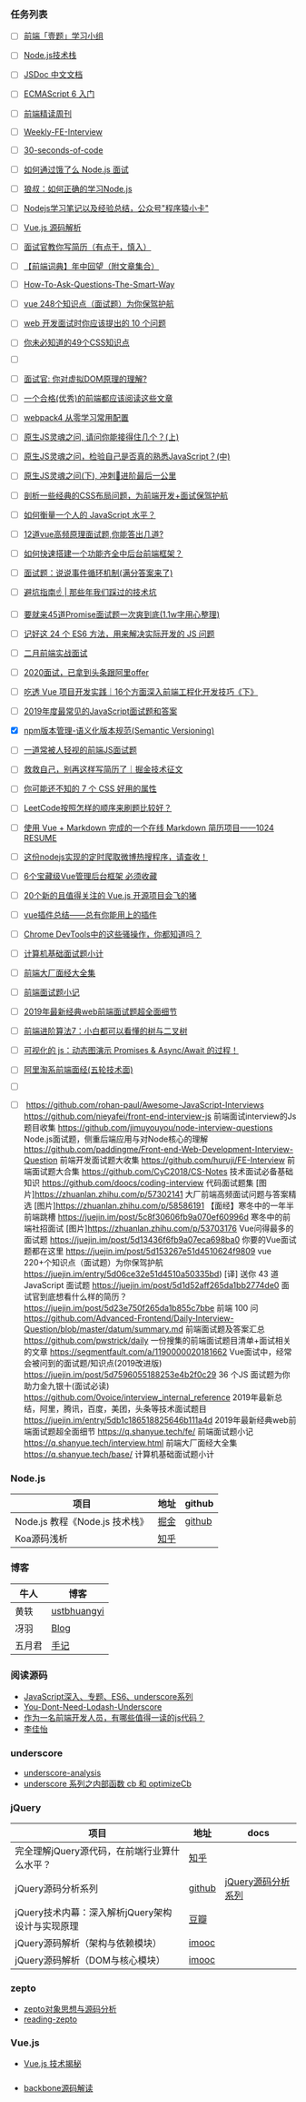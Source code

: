

### 任务列表

- [ ] [前端「壹题」学习小组](https://github.com/Advanced-Frontend/Daily-Interview-Question)
- [ ] [Node.js技术栈](https://www.nodejs.red/#/)
- [ ] [JSDoc 中文文档](https://www.html.cn/doc/jsdoc/index.html)
- [ ] [ECMAScript 6 入门](http://es6.ruanyifeng.com/)
- [ ] [前端精读周刊](https://github.com/dt-fe/weekly)
- [ ] [Weekly-FE-Interview](https://github.com/airuikun/Weekly-FE-Interview)
- [ ] [30-seconds-of-code](https://github.com/30-seconds/30-seconds-of-code)
- [ ] [如何通过饿了么 Node.js 面试](https://github.com/ElemeFE/node-interview/tree/master/sections/zh-cn)
- [ ] [狼叔：如何正确的学习Node.js](https://github.com/i5ting/How-to-learn-node-correctly)
- [ ] [Nodejs学习笔记以及经验总结，公众号"程序猿小卡"](https://github.com/chyingp/nodejs-learning-guide)
- [ ] [Vue.js 源码解析](https://github.com/answershuto/learnVue)
- [ ] [面试官教你写简历（有点干，慎入）](https://juejin.im/post/5d1dc5ee51882561b52b7013)
- [ ] [【前端词典】年中回望（附文章集合）](https://juejin.im/post/5d1ebd2ff265da1b6a34b3df)
- [ ] [How-To-Ask-Questions-The-Smart-Way](https://github.com/ryanhanwu/How-To-Ask-Questions-The-Smart-Way)
- [ ] [vue 248个知识点（面试题）为你保驾护航](https://juejin.im/post/5d153267e51d4510624f9809)
- [ ] [web 开发面试时你应该提出的 10 个问题](https://juejin.im/post/5d3fdffbf265da03c502e9ab)
- [ ] [你未必知道的49个CSS知识点](https://juejin.im/post/5d3eca78e51d4561cb5dde12)
- [ ] [](https://juejin.im/post/5d34fdfff265da1b897b0c8d)
- [ ] [面试官: 你对虚拟DOM原理的理解?](https://juejin.im/post/5d3f3bf36fb9a06af824b3e2)
- [ ] [一个合格(优秀)的前端都应该阅读这些文章](https://juejin.im/post/5d387f696fb9a07eeb13ea60)
- [ ] [webpack4 从零学习常用配置](https://www.imooc.com/article/287156)
- [ ] [原生JS灵魂之问, 请问你能接得住几个？(上)](https://juejin.im/post/5dac5d82e51d45249850cd20)
- [ ] [原生JS灵魂之问，检验自己是否真的熟悉JavaScript？(中)](https://juejin.im/post/5dbebbfa51882524c507fddb)
- [ ] [原生JS灵魂之问(下), 冲刺🚀进阶最后一公里](https://juejin.im/post/5dd8b3a851882572f56b578f)
- [ ] [剖析一些经典的CSS布局问题，为前端开发+面试保驾护航](https://juejin.im/post/5da282015188257d2a1c9e1d)
- [ ] [如何衡量一个人的 JavaScript 水平？](https://juejin.im/post/5dff94a2e51d455813089976)
- [ ] [12道vue高频原理面试题,你能答出几道?](https://juejin.im/post/5e04411f6fb9a0166049a073)
- [ ] [如何快速搭建一个功能齐全中后台前端框架？](https://juejin.im/post/5e564023f265da57213f0002)
- [ ] [面试题：说说事件循环机制(满分答案来了)](https://juejin.im/post/5e5c7f6c518825491b11ce93)
- [ ] [避坑指南☝️ | 那些年我们踩过的技术坑](https://juejin.im/post/5e58b7f2e51d45271515608d)
- [ ] [要就来45道Promise面试题一次爽到底(1.1w字用心整理)](https://juejin.im/post/5e58c618e51d4526ed66b5cf)
- [ ] [记好这 24 个 ES6 方法，用来解决实际开发的 JS 问题](https://juejin.im/post/5e5ef2f9f265da57685dc9c1)
- [ ] [二月前端实战面试](https://juejin.im/post/5e61c161518825493e5353d1)
- [ ] [2020面试，已拿到头条跟阿里offer](https://juejin.im/post/5e6b05116fb9a07cb83e39c6)
- [ ] [吃透 Vue 项目开发实践｜16个方面深入前端工程化开发技巧《下》](https://juejin.im/post/5e1eb1dff265da3e354ea2d0)
- [ ] [2019年度最常见的JavaScript面试题和答案](https://juejin.im/post/5e68a534f265da572f142a51)
- [x] [npm版本管理-语义化版本规范(Semantic Versioning)](https://zhuanlan.zhihu.com/p/35006708)
- [ ] [一道常被人轻视的前端JS面试题](https://www.cnblogs.com/xxcanghai/p/5189353.html)
- [ ] [救救自己，别再这样写简历了｜掘金技术征文](https://juejin.im/post/5ea59d91518825736512f3b8)
- [ ] [你可能还不知的 7 个 CSS 好用的属性](https://juejin.im/post/5ea8c37fe51d454dc55c8de7)
- [ ] [LeetCode按照怎样的顺序来刷题比较好？](https://www.zhihu.com/question/36738189/answer/864005192)
- [ ] [使用 Vue + Markdown 完成的一个在线 Markdown 简历项目——1024 RESUME](https://juejin.im/post/5eaf408e5188256d83467ce0)
- [ ] [这份nodejs实现的定时爬取微博热搜程序，请查收！](https://juejin.im/post/5ead36f75188256d7674a024)
- [ ] [6个宝藏级Vue管理后台框架 必须收藏](https://zhuanlan.zhihu.com/p/91825869)
- [ ] [20个新的且值得关注的 Vue.js 开源项目会飞的猪](https://zhuanlan.zhihu.com/p/97308125)
- [ ] [vue插件总结——总有你能用上的插件](https://zhuanlan.zhihu.com/p/95757799)
- [ ] [Chrome DevTools中的这些骚操作，你都知道吗？](https://juejin.im/post/5ec338436fb9a0432d76e0c4)
- [ ] [计算机基础面试题小计](https://q.shanyue.tech/base/)
- [ ] [前端大厂面经大全集](https://q.shanyue.tech/interview.html)
- [ ] [前端面试题小记](https://q.shanyue.tech/fe/)
- [ ] [2019年最新经典web前端面试题超全面细节](https://juejin.im/post/5db1bdc851882564973bd85e)
- [ ] [前端进阶算法7：小白都可以看懂的树与二叉树](https://juejin.im/post/5eb97911f265da7b9d50d673)
- [ ] [可视化的 js：动态图演示 Promises & Async/Await 的过程！](https://zhuanlan.zhihu.com/p/145442030)
- [ ] [阿里淘系前端面经(五轮技术面)](https://juejin.im/post/5e7b47f65188255e205e8037)
- [ ] []()
- [ ] []()
https://github.com/rohan-paul/Awesome-JavaScript-Interviews
https://github.com/nieyafei/front-end-interview-js
前端面试interview的Js题目收集
https://github.com/jimuyouyou/node-interview-questions
Node.js面试题，侧重后端应用与对Node核心的理解
https://github.com/paddingme/Front-end-Web-Development-Interview-Question
前端开发面试题大收集
https://github.com/huruji/FE-Interview
前端面试题大合集
https://github.com/CyC2018/CS-Notes
技术面试必备基础知识
https://github.com/doocs/coding-interview
代码面试题集
[图片]https://zhuanlan.zhihu.com/p/57302141
大厂前端高频面试问题与答案精选
[图片]https://zhuanlan.zhihu.com/p/58586191
【面经】寒冬中的一年半前端跳槽
https://juejin.im/post/5c8f30606fb9a070ef60996d
寒冬中的前端社招面试
[图片]https://zhuanlan.zhihu.com/p/53703176
Vue问得最多的面试题
https://juejin.im/post/5d13436f6fb9a07eca698ba0
你要的Vue面试题都在这里
https://juejin.im/post/5d153267e51d4510624f9809
vue 220+个知识点（面试题）为你保驾护航
https://juejin.im/entry/5d06ce32e51d4510a50335bd)
[译] 送你 43 道 JavaScript 面试题
https://juejin.im/post/5d1d52aff265da1bb2774de0
面试官到底想看什么样的简历？
https://juejin.im/post/5d23e750f265da1b855c7bbe
前端 100 问
https://github.com/Advanced-Frontend/Daily-Interview-Question/blob/master/datum/summary.md
前端面试题及答案汇总
https://github.com/pwstrick/daily
一份搜集的前端面试题目清单+面试相关的文章
https://segmentfault.com/a/1190000020181662
Vue面试中，经常会被问到的面试题/知识点(2019改进版)
https://juejin.im/post/5d7596055188253e4b2f0c29
36 个JS 面试题为你助力金九银十(面试必读)
https://github.com/0voice/interview_internal_reference
2019年最新总结，阿里，腾讯，百度，美团，头条等技术面试题目
https://juejin.im/entry/5db1c186518825646b111a4d
2019年最新经典web前端面试题超全面细节
https://q.shanyue.tech/fe/
前端面试题小记
https://q.shanyue.tech/interview.html
前端大厂面经大全集
https://q.shanyue.tech/base/
计算机基础面试题小计


### Node.js

项目 | 地址 | github 
---|---|---
Node.js 教程《Node.js 技术栈》 | [掘金](https://juejin.im/pin/5d1d9701092dcb01f6f821a6) | [github](https://github.com/Q-Angelo/Nodejs-Roadmap)
Koa源码浅析                    | [知乎](https://zhuanlan.zhihu.com/p/70985017)



### 博客

牛人|博客
---|---
黄轶 | [ustbhuangyi](https://github.com/ustbhuangyi)
冴羽 | [Blog](https://github.com/mqyqingfeng/Blog)
五月君 | [手记](https://www.imooc.com/u/2667395/articles)

### 阅读源码

- [JavaScript深入、专题、ES6、underscore系列](https://github.com/mqyqingfeng/Blog)
- [You-Dont-Need-Lodash-Underscore](https://github.com/you-dont-need/You-Dont-Need-Lodash-Underscore)
- [作为一名前端开发人员，有哪些值得一读的js代码？](https://www.zhihu.com/question/27471576/answer/211014066)
- [李佳怡](https://github.com/JiayiLi/source-code-study)

### underscore

- [underscore-analysis](https://github.com/hanzichi/underscore-analysis)
- [underscore 系列之内部函数 cb 和 optimizeCb](https://github.com/mqyqingfeng/Blog/issues/58)

### jQuery

项目| 地址 | docs
---|---|---
完全理解jQuery源代码，在前端行业算什么水平？|[知乎](https://www.zhihu.com/question/20521802/answer/25363285)|
jQuery源码分析系列|[github](https://github.com/JsAaron/jQuery) | [jQuery源码分析系列](https://www.cnblogs.com/aaronjs/p/3279314.html)
jQuery技术内幕：深入解析jQuery架构设计与实现原理|[豆瓣](https://read.douban.com/ebook/15353322/)
jQuery源码解析（架构与依赖模块）|[imooc](https://www.imooc.com/learn/172)
jQuery源码解析（DOM与核心模块）|[imooc](https://www.imooc.com/learn/222)

### zepto

- [zepto对象思想与源码分析](https://www.kancloud.cn/wangfupeng/zepto-design-srouce/173681)
- [reading-zepto](https://github.com/yeyuqiudeng/reading-zepto)

### Vue.js

- [Vue.js 技术揭秘](https://ustbhuangyi.github.io/vue-analysis/)

### 

- [backbone源码解读](https://github.com/aircloud/backboneAnalyze)